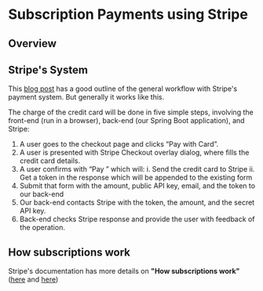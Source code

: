 # Subscription Payments using Stripe


## Overview



## Stripe's System

This [blog post](https://www.baeldung.com/java-stripe-api) has a good outline of the general workflow with Stripe's payment system. But generally it works like this.

The charge of the credit card will be done in five simple steps, involving the front-end (run in a browser), back-end (our Spring Boot application), and Stripe:

1. A user goes to the checkout page and clicks “Pay with Card”.
2. A user is presented with Stripe Checkout overlay dialog, where fills the credit card details.
3. A user confirms with “Pay <amount>” which will:
  i. Send the credit card to Stripe
  ii. Get a token in the response which will be appended to the existing form
4. Submit that form with the amount, public API key, email, and the token to our back-end
5. Our back-end contacts Stripe with the token, the amount, and the secret API key.
6. Back-end checks Stripe response and provide the user with feedback of the operation.


## How subscriptions work

Stripe's documentation has more details on **"How subscriptions work"** ([here](https://stripe.com/docs/billing/subscriptions/overview) and [here](https://stripe.com/docs/api/subscriptions))
